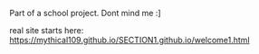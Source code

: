 Part of a school project. Dont mind me :]

real site starts here: https://mythical109.github.io/SECTION1.github.io/welcome1.html

